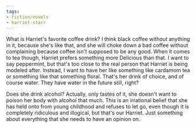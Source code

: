 ```yaml
---
tags:
- fiction/novels
- harriet-starr
---
```


What is Harriet's favorite coffee drink? I think black coffee without
anything in it, because she's like that, and she will choke down a bad
coffee without complaining because coffee isn't supposed to be any good.
When it comes to tea though, Harriet prefers something more Delicious
than that. I want to say peppermint, but that's too close to the real
person that Harriet is being modeled after. Instead, I want to have her
like something like cardamom tea or something like that something
floral. That's her drink of choice, and of course water. They have water
in the future still, right?

Does she drink alcohol? Actually, only tastes of it, she doesn't want to
poison her body with alcohol that much. This is an irrational belief
that she has held onto from young childhood and refuses to let go, even
though it is completely ridiculous and illogical, but that's our Harriet.
Just something about everything that she needs to have an opinion on.

